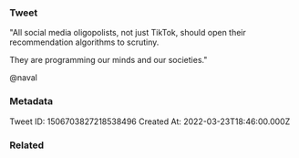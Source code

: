 ### Tweet
"All social media oligopolists, not just TikTok, should open their recommendation algorithms to scrutiny. 

They are programming our minds and our societies."

@naval

### Metadata
Tweet ID: 1506703827218538496
Created At: 2022-03-23T18:46:00.000Z

### Related


